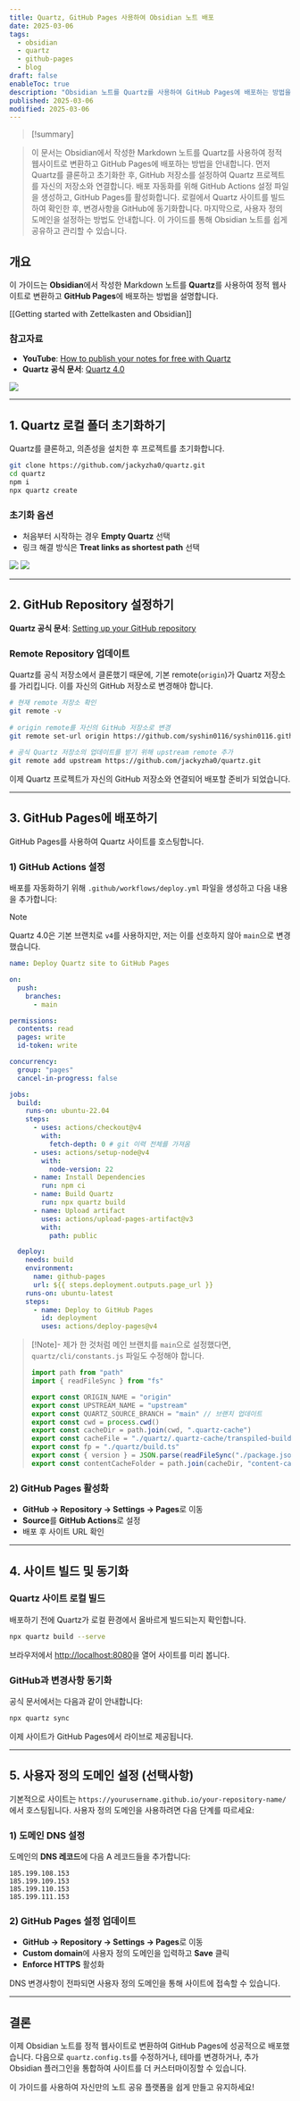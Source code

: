```yaml
---
title: Quartz, GitHub Pages 사용하여 Obsidian 노트 배포
date: 2025-03-06
tags:
  - obsidian
  - quartz
  - github-pages
  - blog
draft: false
enableToc: true
description: "Obsidian 노트를 Quartz를 사용하여 GitHub Pages에 배포하는 방법을 단계별로 설명"
published: 2025-03-06
modified: 2025-03-06
---
```

> [!summary]

> 이 문서는 Obsidian에서 작성한 Markdown 노트를 Quartz를 사용하여 정적 웹사이트로 변환하고 GitHub Pages에 배포하는 방법을 안내합니다. 먼저 Quartz를 클론하고 초기화한 후, GitHub 저장소를 설정하여 Quartz 프로젝트를 자신의 저장소와 연결합니다. 배포 자동화를 위해 GitHub Actions 설정 파일을 생성하고, GitHub Pages를 활성화합니다. 로컬에서 Quartz 사이트를 빌드하여 확인한 후, 변경사항을 GitHub에 동기화합니다. 마지막으로, 사용자 정의 도메인을 설정하는 방법도 안내합니다. 이 가이드를 통해 Obsidian 노트를 쉽게 공유하고 관리할 수 있습니다. 

## 개요

이 가이드는 **Obsidian**에서 작성한 Markdown 노트를 **Quartz**를 사용하여 정적 웹사이트로 변환하고 **GitHub Pages**에 배포하는 방법을 설명합니다.

[[Getting started with Zettelkasten and Obsidian]]

### 참고자료
- **YouTube**: [How to publish your notes for free with Quartz](https://www.youtube.com/watch?v=6s6DT1yN4dw&t=1s)
- **Quartz 공식 문서**: [Quartz 4.0](https://quartz.jzhao.xyz/)

![](https://i.imgur.com/r5O2hdl.png)

---

## 1. Quartz 로컬 폴더 초기화하기

Quartz를 클론하고, 의존성을 설치한 후 프로젝트를 초기화합니다.

```bash
git clone https://github.com/jackyzha0/quartz.git
cd quartz
npm i
npx quartz create
```

### 초기화 옵션

- 처음부터 시작하는 경우 **Empty Quartz** 선택
- 링크 해결 방식은 **Treat links as shortest path** 선택

![](https://i.imgur.com/z1HbfPW.png)
![](https://i.imgur.com/J5VcxZh.png)

---

## 2. GitHub Repository 설정하기

**Quartz 공식 문서**: [Setting up your GitHub repository](https://quartz.jzhao.xyz/setting-up-your-GitHub-repository)

### Remote Repository 업데이트
Quartz를 공식 저장소에서 클론했기 때문에, 기본 remote(`origin`)가 Quartz 저장소를 가리킵니다. 이를 자신의 GitHub 저장소로 변경해야 합니다.

```bash
# 현재 remote 저장소 확인
git remote -v
 
# origin remote를 자신의 GitHub 저장소로 변경
git remote set-url origin https://github.com/syshin0116/syshin0116.github.io.git
 
# 공식 Quartz 저장소의 업데이트를 받기 위해 upstream remote 추가
git remote add upstream https://github.com/jackyzha0/quartz.git
```

이제 Quartz 프로젝트가 자신의 GitHub 저장소와 연결되어 배포할 준비가 되었습니다.

---

## 3. GitHub Pages에 배포하기

GitHub Pages를 사용하여 Quartz 사이트를 호스팅합니다.

### 1) GitHub Actions 설정
배포를 자동화하기 위해 `.github/workflows/deploy.yml` 파일을 생성하고 다음 내용을 추가합니다:

>[!Note] 
>Quartz 4.0은 기본 브랜치로 `v4`를 사용하지만, 저는 이를 선호하지 않아 `main`으로 변경했습니다.

```yml
name: Deploy Quartz site to GitHub Pages

on:
  push:
    branches:
      - main

permissions:
  contents: read
  pages: write
  id-token: write

concurrency:
  group: "pages"
  cancel-in-progress: false

jobs:
  build:
    runs-on: ubuntu-22.04
    steps:
      - uses: actions/checkout@v4
        with:
          fetch-depth: 0 # git 이력 전체를 가져옴
      - uses: actions/setup-node@v4
        with:
          node-version: 22
      - name: Install Dependencies
        run: npm ci
      - name: Build Quartz
        run: npx quartz build
      - name: Upload artifact
        uses: actions/upload-pages-artifact@v3
        with:
          path: public

  deploy:
    needs: build
    environment:
      name: github-pages
      url: ${{ steps.deployment.outputs.page_url }}
    runs-on: ubuntu-latest
    steps:
      - name: Deploy to GitHub Pages
        id: deployment
        uses: actions/deploy-pages@v4
```

>[!Note]- 제가 한 것처럼 메인 브랜치를 `main`으로 설정했다면, `quartz/cli/constants.js` 파일도 수정해야 합니다.
>```javascript
>import path from "path"
>import { readFileSync } from "fs"
>
>export const ORIGIN_NAME = "origin"
>export const UPSTREAM_NAME = "upstream"
>export const QUARTZ_SOURCE_BRANCH = "main" // 브랜치 업데이트
>export const cwd = process.cwd()
>export const cacheDir = path.join(cwd, ".quartz-cache")
>export const cacheFile = "./quartz/.quartz-cache/transpiled-build.mjs"
>export const fp = "./quartz/build.ts"
>export const { version } = JSON.parse(readFileSync("./package.json").toString())
>export const contentCacheFolder = path.join(cacheDir, "content-cache")
>``` 

### 2) GitHub Pages 활성화
- **GitHub → Repository → Settings → Pages**로 이동
- **Source**를 **GitHub Actions**로 설정
- 배포 후 사이트 URL 확인

---

## 4. 사이트 빌드 및 동기화

### Quartz 사이트 로컬 빌드
배포하기 전에 Quartz가 로컬 환경에서 올바르게 빌드되는지 확인합니다.

```bash
npx quartz build --serve
```

브라우저에서 [http://localhost:8080](http://localhost:8080)을 열어 사이트를 미리 봅니다.

### GitHub과 변경사항 동기화

공식 문서에서는 다음과 같이 안내합니다:
```bash
npx quartz sync
```

이제 사이트가 GitHub Pages에서 라이브로 제공됩니다.

---

## 5. 사용자 정의 도메인 설정 (선택사항)

기본적으로 사이트는 `https://yourusername.github.io/your-repository-name/`에서 호스팅됩니다.
사용자 정의 도메인을 사용하려면 다음 단계를 따르세요:

### 1) 도메인 DNS 설정
도메인의 **DNS 레코드**에 다음 A 레코드들을 추가합니다:

```
185.199.108.153
185.199.109.153
185.199.110.153
185.199.111.153
```

### 2) GitHub Pages 설정 업데이트
- **GitHub → Repository → Settings → Pages**로 이동
- **Custom domain**에 사용자 정의 도메인을 입력하고 **Save** 클릭
- **Enforce HTTPS** 활성화

DNS 변경사항이 전파되면 사용자 정의 도메인을 통해 사이트에 접속할 수 있습니다.

---

## 결론
이제 Obsidian 노트를 정적 웹사이트로 변환하여 GitHub Pages에 성공적으로 배포했습니다. 다음으로 `quartz.config.ts`를 수정하거나, 테마를 변경하거나, 추가 Obsidian 플러그인을 통합하여 사이트를 더 커스터마이징할 수 있습니다.

이 가이드를 사용하여 자신만의 노트 공유 플랫폼을 쉽게 만들고 유지하세요! 